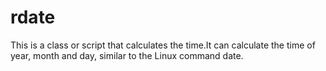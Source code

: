 # rdate
This is a class or script that calculates the time.It can calculate the time of year, month and day, similar to the Linux command date.
